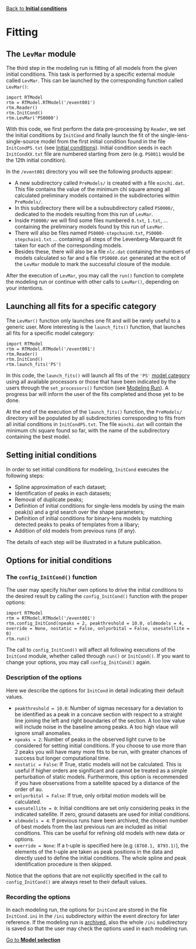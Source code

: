 [Back to **Initial conditions**](InitCond.md)

# Fitting

## The `LevMar` module

The third step in the modeling run is fitting of all models from the given initial conditions. This task is performed by a specific external module called `LevMar`. This can be launched by the corresponding function called `LevMar()`:

```
import RTModel
rtm = RTModel.RTModel('/event001')
rtm.Reader()
rtm.InitCond()
rtm.LevMar('PS0000')
```

With this code, we first perform the data pre-processing by `Reader`, we set the initial conditions by `InitCond` and finally launch the fit of the single-lens-single-source model from the first initial condition found in the file `InitCondPS.txt` (see [Initial conditions](InitCond.md)). Initial condition seeds in each `InitCondXX.txt` file are numbered starting from zero (e.g. `PS0011` would be the 12th initial condition).

In the `/event001` directory you will see the following products appear:
- A new subdirectory called `PreModels/` is created with a file `minchi.dat`. This file contains the value of the minimum chi square among all calculated preliminary models contained in the subdirectories within `PreModels/`.
- In this subdirectory there will be a subsubdirectory called `PS0000/`, dedicated to the models resulting from this run of `LevMar`.
- Inside `PS0000/` we will find some files numbered `0.txt`, `1.txt`, ... containing the preliminary models found by this run of `LevMar`.
- There will also be files named `PS0000-stepchain0.txt`, `PS0000-stepchain1.txt` ... containing all steps of the Levenberg-Marquardt fit taken for each of the corresponding models.
- Besides these, there will also be a file `nlc.dat` containing the numbers of models calculated so far and a file `tPS0000.dat` generated at the ecit of the `LevMar` module to mark the successful closure of the module.

After the execution of `LevMar`, you may call the `run()` function to complete the modeling run or continue with other calls to `LevMar()`, depending on your intentions.

## Launching all fits for a specific category

The `LevMar()` function only launches one fit and will be rarely useful to a generic user. More interesting is the `launch_fits()` function, that launches all fits for a specific model category:

```
import RTModel
rtm = RTModel.RTModel('/event001')
rtm.Reader()
rtm.InitCond()
rtm.launch_fits('PS')
```

In this code, the `launch_fits()` will launch all fits of the `'PS'` [model category](ModelCategories.md) using all available processors or those that have been indicated by the users through the `set_processors()` function (see [Modeling Run](ModelingRun.md)). A progress bar will inform the user of the fits completed and those yet to be done.

At the end of the execution of the `launch_fits()` function, the `PreModels/` directory will be populated by all subdirectories corresponding to fits from all initial conditions in `InitCondPS.txt`. The file `minchi.dat` will contain the minimum chi square found so far, with the name of the subdirectory containing the best model.

## Setting initial conditions

In order to set initial conditions for modeling, `InitCond` executes the following steps:

- Spline approximation of each dataset;
- Identification of peaks in each datasets;
- Removal of duplicate peaks;
- Definition of initial conditions for single-lens models by using the main peak(s) and a grid search over the shape parameters;
- Definition of initial conditions for binary-lens models by matching detected peaks to peaks of templates from a libary;
- Addition of old models from previous runs (if any).

The details of each step will be illustrated in a future publication. 

## Options for initial conditions

### The `config_InitCond()` function

The user may specify his/her own options to drive the initial conditions to the desired result by calling the `config_InitCond()` function with the proper options:

```
import RTModel
rtm = RTModel.RTModel('/event001')
rtm.config_InitCond(npeaks = 2, peakthreshold = 10.0, oldmodels = 4, override = None, nostatic = False, onlyorbital = False, usesatellite = 0)
rtm.run()
```

The call to `config_InitCond()` will affect all following executions of the `InitCond` module, whether called through `run()` or `InitCond()`. If you want to change your options, you may call `config_InitCond()` again.

### Description of the options

Here we describe the options for `InitCond` in detail indicating their default values.

- `peakthreshold = 10.0`: Number of sigmas necessary for a deviation to be identified as a peak in a concave section with respect to a straight line joining the left and right boundaries of the section. A too low value will include noise in the baseline among peaks. A too high vlaue will ignore small anomalies.
- `npeaks = 2`: Number of peaks in the observed light curve to be considered for setting initial conditions. If you choose to use more than 2 peaks you will have many more fits to be run, with greater chances of success but longer computational time.
- `nostatic = False`: If True, static models will not be calculated. This is useful if higher orders are significant and cannot be treated as a simple perturbation of static models. Furthermore, this option is recommended if you have observations from a satellite spaced by a distance of the order of au.
- `onlyorbital = False`: If true, only orbital motion models will be calculated.
- `usesatellite = 0`: Initial conditions are set only considering peaks in the indicated satellite. If zero, ground datasets are used for initial conditions.
- `oldmodels = 4`: If previous runs have been archived, the chosen number of best models from the last previous run are included as initial conditions. This can be useful for refining old models with new data or options.
- `override = None`: If a t-uple is specified here (e.g `(8760.1, 8793.1)`), the elements of the t-uple are taken as peak positions in the data and directly used to define the initial conditions. The whole spline and peak identification procedure is then skipped.

Notice that the options that are not explicitly specified in the call to `config_InitCond()` are always reset to their default values.

### Recording the options

In each modeling run, the options for `InitCond` are stored in the file `InitCond.ini` in the `/ini` subdirectory within the event directory for later reference. If the modeling run is [archived](Archive.md), also the whole `/ini` subdirectory is saved so that the user may check the options used in each modeling run.

[Go to **Model selection**](ModelSelection.md)
